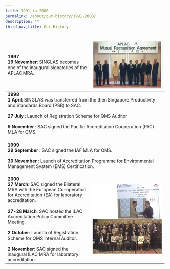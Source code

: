 ```yaml
---
title: 1991 to 2000
permalink: /about/our-history/1991-2000/
description: ""
third_nav_title: Our History
---
```

<table>
<thead>
  <tr><td><br><b>1997<br>19 November</b>: SINGLAS becomes one of the inaugural signatories of the APLAC MRA.<br><br></td>
    <td><img style="width:1000px" alt="1997" src="/images/about/milestone/sac-milestone-1997-11-19.jpg"></td>
  </tr>
</thead>
<tbody>
  <tr><td colspan="2"><b>1998<br>1 April</b>: SINGLAS was transferred from the then Singapore Productivity and Standards Board (PSB) to SAC.<br><br><b>27 July</b> : Launch of Registration Scheme for QMS Auditor<br><br><b>5 November</b> : SAC signed the Pacific Accreditation Cooperation (PAC) MLA for QMS.<br><br></td>
  </tr>
  <tr>
	<td colspan="2"><b>1999<br>29 September</b> : SAC signed the IAF MLA for QMS.<br><br><b>30 November</b> : Launch of Accreditation Programme for Environmental Management System (EMS) Certification.<br><br></td>
  </tr>
  <tr>
	<td><b>2000<br>27 March</b>: SAC signed the Bilateral MRA with the European Co-operation for Accreditation (EA) for laboratory accreditation.<br><br><b>27-28 March</b>: SAC hosted the ILAC Accreditation Policy Committee Meeting.<br><br><b>2 October</b>: Launch of Registration Scheme for QMS internal Auditor.<br><br><b>2 November</b>: SAC signed the inaugural ILAC MRA for laboratory accreditation.</td>
    <td><img style="width:1000px" alt="1300" src="/images/about/milestone/sac-milestone-2000-03-27-and-2000-11-02.jpg"></td>
  </tr>
</tbody>
</table>